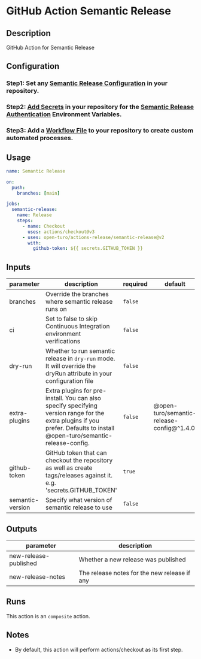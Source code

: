 # GitHub Action Semantic Release

## Description

GitHub Action for Semantic Release

## Configuration

### Step1: Set any [Semantic Release Configuration](https://github.com/semantic-release/semantic-release/blob/master/docs/usage/configuration.md#configuration) in your repository.

### Step2: [Add Secrets](https://help.github.com/en/actions/configuring-and-managing-workflows/creating-and-storing-encrypted-secrets) in your repository for the [Semantic Release Authentication](https://github.com/semantic-release/semantic-release/blob/master/docs/usage/ci-configuration.md#authentication) Environment Variables.

### Step3: Add a [Workflow File](https://help.github.com/en/articles/workflow-syntax-for-github-actions) to your repository to create custom automated processes.

## Usage

```yaml
name: Semantic Release

on:
  push:
    branches: [main]

jobs:
  semantic-release:
    name: Release
    steps:
      - name: Checkout
        uses: actions/checkout@v3
      - uses: open-turo/actions-release/semantic-release@v2
        with:
          github-token: ${{ secrets.GITHUB_TOKEN }}
```

## Inputs

| parameter        | description                                                                                                                                                               | required | default                                   |
| ---------------- | ------------------------------------------------------------------------------------------------------------------------------------------------------------------------- | -------- | ----------------------------------------- |
| branches         | Override the branches where semantic release runs on                                                                                                                      | `false`  |                                           |
| ci               | Set to false to skip Continuous Integration environment verifications                                                                                                     | `false`  |                                           |
| dry-run          | Whether to run semantic release in `dry-run` mode. It will override the dryRun attribute in your configuration file                                                       | `false`  |                                           |
| extra-plugins    | Extra plugins for pre-install. You can also specify specifying version range for the extra plugins if you prefer. Defaults to install @open-turo/semantic-release-config. | `false`  | @open-turo/semantic-release-config@^1.4.0 |
| github-token     | GitHub token that can checkout the repository as well as create tags/releases against it. e.g. 'secrets.GITHUB_TOKEN'                                                     | `true`   |                                           |
| semantic-version | Specify what version of semantic release to use                                                                                                                           | `false`  |                                           |

## Outputs

| parameter             | description                                  |
| --------------------- | -------------------------------------------- |
| new-release-published | Whether a new release was published          |
| new-release-notes     | The release notes for the new release if any |

## Runs

This action is an `composite` action.

## Notes

- By default, this action will perform actions/checkout as its first step.
